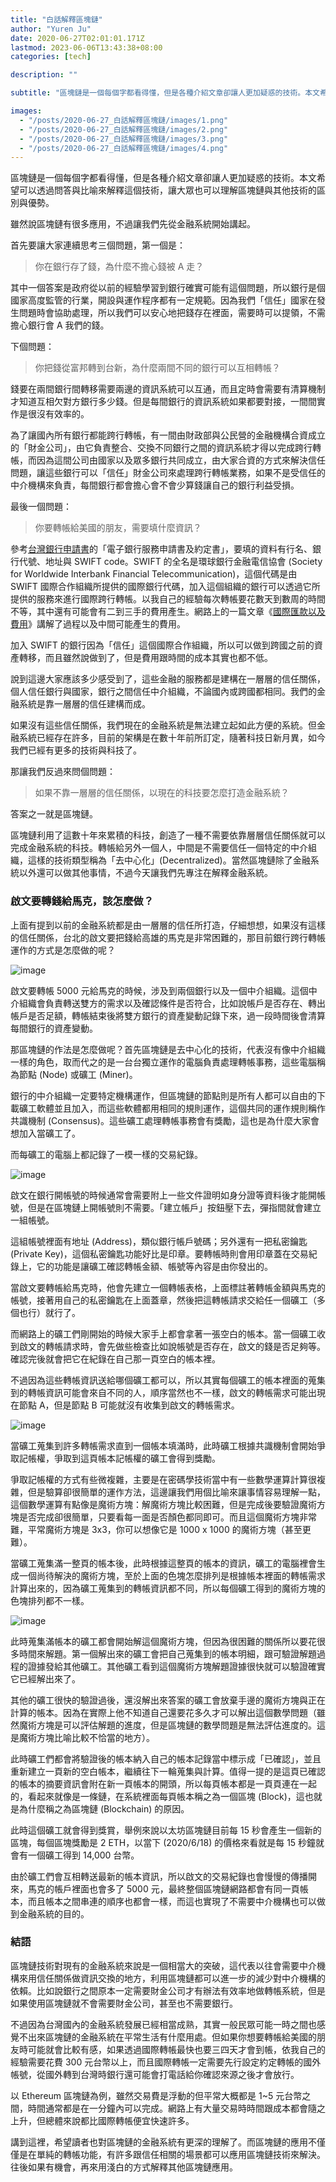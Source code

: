 ```yaml
---
title: "白話解釋區塊鏈"
author: "Yuren Ju"
date: 2020-06-27T02:01:01.171Z
lastmod: 2023-06-06T13:43:38+08:00
categories: [tech]

description: ""

subtitle: "區塊鏈是一個每個字都看得懂，但是各種介紹文章卻讓人更加疑惑的技術。本文希望可以透過問答與比喻來解釋這個技術，讓大眾也可以理解區塊鏈與其他技術的區別與優勢。"

images:
  - "/posts/2020-06-27_白話解釋區塊鏈/images/1.png"
  - "/posts/2020-06-27_白話解釋區塊鏈/images/2.png"
  - "/posts/2020-06-27_白話解釋區塊鏈/images/3.png"
  - "/posts/2020-06-27_白話解釋區塊鏈/images/4.png"
---
```


區塊鏈是一個每個字都看得懂，但是各種介紹文章卻讓人更加疑惑的技術。本文希望可以透過問答與比喻來解釋這個技術，讓大眾也可以理解區塊鏈與其他技術的區別與優勢。

雖然說區塊鏈有很多應用，不過讓我們先從金融系統開始講起。

首先要讓大家連續思考三個問題，第一個是：

> 你在銀行存了錢，為什麼不擔心錢被 A 走？

其中一個答案是政府從以前的經驗學習到銀行確實可能有這個問題，所以銀行是個國家高度監管的行業，開設與運作程序都有一定規範。因為我們「信任」國家在發生問題時會協助處理，所以我們可以安心地把錢存在裡面，需要時可以提領，不需擔心銀行會 A 我們的錢。

下個問題：

> 你把錢從富邦轉到台新，為什麼兩間不同的銀行可以互相轉帳？

錢要在兩間銀行間轉移需要兩邊的資訊系統可以互通，而且定時會需要有清算機制才知道互相欠對方銀行多少錢。但是每間銀行的資訊系統如果都要對接，一間間實作是很沒有效率的。

為了讓國內所有銀行都能跨行轉帳，有一間由財政部與公民營的金融機構合資成立的「財金公司」，由它負責整合、交換不同銀行之間的資訊系統才得以完成跨行轉帳，而因為這間公司由國家以及眾多銀行共同成立，由大家合資的方式來解決信任問題，讓這些銀行可以「信任」財金公司來處理跨行轉帳業務，如果不是受信任的中介機構來負責，每間銀行都會擔心會不會少算錢讓自己的銀行利益受損。

最後一個問題：

> 你要轉帳給美國的朋友，需要填什麼資訊？

參考[台灣銀行申請書](https://www2.bot.com.tw/idmexnet/IDMIdpdoc/)的「電子銀行服務申請書及約定書」，要填的資料有行名、銀行代號、地址與 SWIFT code。SWIFT 的全名是環球銀行金融電信協會 (Society for Worldwide Interbank Financial Telecommunication)，這個代碼是由 SWIFT 國際合作組織所提供的國際銀行代碼，加入這個組織的銀行可以透過它所提供的服務來進行國際跨行轉帳。以我自己的經驗每次轉帳要花數天到數周的時間不等，其中還有可能會有二到三手的費用產生。網路上的一篇文章《[國際匯款以及費用](https://wannabuyhouse.pixnet.net/blog/post/308291879-%E5%8C%AF%E6%AC%BE%E5%88%B0%E5%9C%8B%E5%A4%96%E5%A5%BD%E8%A4%87%E9%9B%9C%EF%BC%9F%EF%BC%93%E5%BC%B5%E5%9C%96%E8%AE%93%E4%BD%A0%E7%9C%8B%E6%87%82%E5%9C%8B%E9%9A%9B%E5%8C%AF%E6%AC%BE)》講解了過程以及中間可能產生的費用。

加入 SWIFT 的銀行因為「信任」這個國際合作組織，所以可以做到跨國之前的資產轉移，而且雖然說做到了，但是費用跟時間的成本其實也都不低。

說到這邊大家應該多少感受到了，這些金融的服務都是建構在一層層的信任關係，個人信任銀行與國家，銀行之間信任中介組織，不論國內或跨國都相同。我們的金融系統是靠一層層的信任建構而成。

如果沒有這些信任關係，我們現在的金融系統是無法建立起如此方便的系統。但金融系統已經存在許多，目前的架構是在數十年前所訂定，隨著科技日新月異，如今我們已經有更多的技術與科技了。

那讓我們反過來問個問題：

> 如果不靠一層層的信任關係，以現在的科技要怎麼打造金融系統？

答案之一就是區塊鏈。

區塊鏈利用了這數十年來累積的科技，創造了一種不需要依靠層層信任關係就可以完成金融系統的科技。轉帳給另外一個人，中間是不需要信任一個特定的中介組織，這樣的技術類型稱為「去中心化」(Decentralized)。當然區塊鏈除了金融系統以外還可以做其他事情，不過今天讓我們先專注在解釋金融系統。

### 啟文要轉錢給馬克，該怎麼做？

上面有提到以前的金融系統都是由一層層的信任所打造，仔細想想，如果沒有這樣的信任關係，台北的啟文要把錢給高雄的馬克是非常困難的，那目前銀行跨行轉帳運作的方式是怎麼做的呢？

![image](/posts/2020-06-27_白話解釋區塊鏈/images/1.png#layoutTextWidth)

啟文要轉帳 5000 元給馬克的時候，涉及到兩個銀行以及一個中介組織。這個中介組織會負責轉送雙方的需求以及確認條件是否符合，比如說帳戶是否存在、轉出帳戶是否足額，轉帳結束後將雙方銀行的資產變動記錄下來，過一段時間後會清算每間銀行的資產變動。

那區塊鏈的作法是怎麼做呢？首先區塊鏈是去中心化的技術，代表沒有像中介組織一樣的角色，取而代之的是一台台獨立運作的電腦負責處理轉帳事務，這些電腦稱為節點 (Node) 或礦工 (Miner)。

銀行的中介組織一定要特定機構運作，但區塊鏈的節點則是所有人都可以自由的下載礦工軟體並且加入，而這些軟體都用相同的規則運作，這個共同的運作規則稱作共識機制 (Consensus)。這些礦工處理轉帳事務會有獎勵，這也是為什麼大家會想加入當礦工了。

而每礦工的電腦上都記錄了一模一樣的交易紀錄。

![image](/posts/2020-06-27_白話解釋區塊鏈/images/2.png#layoutTextWidth)

啟文在銀行開帳號的時候通常會需要附上一些文件證明如身分證等資料後才能開帳號，但是在區塊鏈上開帳號則不需要。「建立帳戶」按鈕壓下去，彈指間就會建立一組帳號。

這組帳號裡面有地址 (Address)，類似銀行帳戶號碼；另外還有一把私密鑰匙 (Private Key)，這個私密鑰匙功能好比是印章。要轉帳時則會用印章蓋在交易紀錄上，它的功能是讓礦工確認轉帳金額、帳號等內容是由你發出的。

當啟文要轉帳給馬克時，他會先建立一個轉帳表格，上面標註著轉帳金額與馬克的帳號，接著用自己的私密鑰匙在上面蓋章，然後把這轉帳請求交給任一個礦工（多個也行）就行了。

而網路上的礦工們剛開始的時候大家手上都會拿著一張空白的帳本。當一個礦工收到啟文的轉帳請求時，會先做些檢查比如說帳號是否存在，啟文的錢是否足夠等。確認完後就會把它在紀錄在自己那一頁空白的帳本裡。

不過因為這些轉帳資訊送給哪個礦工都可以，所以其實每個礦工的帳本裡面的蒐集到的轉帳資訊可能會來自不同的人，順序當然也不一樣，啟文的轉帳需求可能出現在節點 A，但是節點 B 可能就沒有收集到啟文的轉帳需求。

![image](/posts/2020-06-27_白話解釋區塊鏈/images/3.png#layoutTextWidth)

當礦工蒐集到許多轉帳需求直到一個帳本填滿時，此時礦工根據共識機制會開始爭取記帳權，爭取到這頁帳本記帳權的礦工會得到獎勵。

爭取記帳權的方式有些微複雜，主要是在密碼學技術當中有一些數學運算計算很複雜，但是驗算卻很簡單的運作方法，這邊讓我們用個比喻來讓事情容易理解一點，這個數學運算有點像是魔術方塊：解魔術方塊比較困難，但是完成後要驗證魔術方塊是否完成卻很簡單，只要看每一面是否顏色都同即可。而且這個魔術方塊非常難，平常魔術方塊是 3x3，你可以想像它是 1000 x 1000 的魔術方塊（甚至更難）。

當礦工蒐集滿一整頁的帳本後，此時根據這整頁的帳本的資訊，礦工的電腦裡會生成一個尚待解決的魔術方塊，至於上面的色塊怎麼排列是根據帳本裡面的轉帳需求計算出來的，因為礦工蒐集到的轉帳資訊都不同，所以每個礦工得到的魔術方塊的色塊排列都不一樣。

![image](/posts/2020-06-27_白話解釋區塊鏈/images/4.png#layoutTextWidth)

此時蒐集滿帳本的礦工都會開始解這個魔術方塊，但因為很困難的關係所以要花很多時間來解題。第一個解出來的礦工會把自己蒐集到的帳本明細，跟可驗證解題過程的證據發給其他礦工。其他礦工看到這個魔術方塊解題證據很快就可以驗證確實它已經解出來了。

其他的礦工很快的驗證過後，還沒解出來答案的礦工會放棄手邊的魔術方塊與正在計算的帳本。因為在實際上他不知道自己還要花多久才可以解出這個數學問題（雖然魔術方塊是可以評估解題的進度，但是區塊鏈的數學問題是無法評估進度的。這是魔術方塊比喻比較不恰當的地方）。

此時礦工們都會將驗證後的帳本納入自己的帳本記錄當中標示成「已確認」，並且重新建立一頁新的空白帳本，繼續往下一輪蒐集與計算。值得一提的是這頁已確認的帳本的摘要資訊會附在新一頁帳本的開頭，所以每頁帳本都是一頁頁連在一起的，看起來就像是一條鏈，在系統裡面每頁帳本稱之為一個區塊 (Block)，這也就是為什麼稱之為區塊鏈 (Blockchain) 的原因。

此時這個礦工就會得到獎賞，舉例來說以太坊區塊鏈目前每 15 秒會產生一個新的區塊，每個區塊獎勵是 2 ETH，以當下 (2020/6/18) 的價格來看就是每 15 秒鐘就會有一個礦工得到 14,000 台幣。

由於礦工們會互相轉送最新的帳本資訊，所以啟文的交易紀錄也會慢慢的傳播開來，馬克的帳戶裡面也會多了 5000 元，最終整個區塊鏈網路都會有同一頁帳本，而且帳本之間串連的順序也都會一樣，而這也實現了不需要中介機構也可以做到金融系統的目的。

### 結語

區塊鏈技術對現有的金融系統來說是一個相當大的突破，這代表以往會需要中介機構來用信任關係做資訊交換的地方，利用區塊鏈都可以進一步的減少對中介機構的依賴。比如說銀行之間原本一定需要財金公司才有辦法有效率地做轉帳系統，但是如果使用區塊鏈就不會需要財金公司，甚至也不需要銀行。

不過因為台灣國內的金融系統發展已經相當成熟，其實一般民眾可能一時之間也感覺不出來區塊鏈的金融系統在平常生活有什麼用處。但如果你想要轉帳給美國的朋友時可能就會比較有感，如果透過國際轉帳最快也要三四天才會到帳，依我自己的經驗需要花費 300 元台幣以上，而且國際轉帳一定需要先行設定約定轉帳的國外帳號，從國外轉到台灣時銀行還可能會打電話給你確認來源之後才會放行。

以 Ethereum 區塊鏈為例，雖然交易費是浮動的但平常大概都是 1~5 元台幣之間，時間通常都是在一分鐘內可以完成。網路上有大量交易時時間跟成本都會隨之上升，但總體來說都比國際轉帳便宜快速許多。

講到這裡，希望讀者也對區塊鏈的金融系統有更深的理解了。而區塊鏈的應用不僅僅是在單純的轉帳功能，有許多跟信任相關的場景都可以應用區塊鏈技術來解決。往後如果有機會，再來用淺白的方式解釋其他區塊鏈應用。

